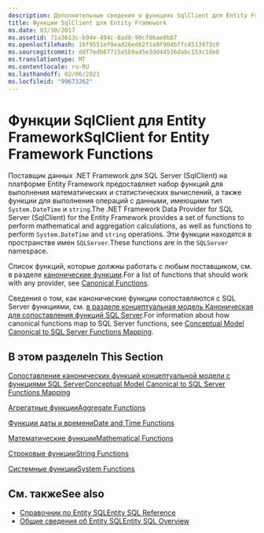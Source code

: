 ```yaml
---
description: Дополнительные сведения о функциях SqlClient для Entity Framework.
title: Функции SqlClient для Entity Framework
ms.date: 03/30/2017
ms.assetid: 71a3613c-b94e-494c-8ad8-90cf86ae0b87
ms.openlocfilehash: 16f9551ef9ead26ed62f1a9f904bffc4513973c0
ms.sourcegitcommit: ddf7edb67715a5b9a45e3dd44536dabc153c1de0
ms.translationtype: MT
ms.contentlocale: ru-RU
ms.lasthandoff: 02/06/2021
ms.locfileid: "99673262"
---
```

# <a name="sqlclient-for-entity-framework-functions"></a><span data-ttu-id="9e322-103">Функции SqlClient для Entity Framework</span><span class="sxs-lookup"><span data-stu-id="9e322-103">SqlClient for Entity Framework Functions</span></span>

<span data-ttu-id="9e322-104">Поставщик данных .NET Framework для SQL Server (SqlClient) на платформе Entity Framework предоставляет набор функций для выполнения математических и статистических вычислений, а также функции для выполнения операций с данными, имеющими тип `System.DateTime` и `string`.</span><span class="sxs-lookup"><span data-stu-id="9e322-104">The .NET Framework Data Provider for SQL Server (SqlClient) for the Entity Framework provides a set of functions to perform mathematical and aggregation calculations, as well as functions to perform `System.DateTime` and `string` operations.</span></span> <span data-ttu-id="9e322-105">Эти функции находятся в пространстве имен `SQLServer`.</span><span class="sxs-lookup"><span data-stu-id="9e322-105">These functions are in the `SQLServer` namespace.</span></span>  
  
 <span data-ttu-id="9e322-106">Список функций, которые должны работать с любым поставщиком, см. в разделе [канонические функции](./language-reference/canonical-functions.md).</span><span class="sxs-lookup"><span data-stu-id="9e322-106">For a list of functions that should work with any provider, see [Canonical Functions](./language-reference/canonical-functions.md).</span></span>  
  
 <span data-ttu-id="9e322-107">Сведения о том, как канонические функции сопоставляются с SQL Server функциями, см. [в разделе концептуальная модель Каноническая для сопоставления функций SQL Server](conceptual-model-canonical-to-sql-server-functions-mapping.md).</span><span class="sxs-lookup"><span data-stu-id="9e322-107">For information about how canonical functions map to SQL Server functions, see [Conceptual Model Canonical to SQL Server Functions Mapping](conceptual-model-canonical-to-sql-server-functions-mapping.md).</span></span>  
  
## <a name="in-this-section"></a><span data-ttu-id="9e322-108">В этом разделе</span><span class="sxs-lookup"><span data-stu-id="9e322-108">In This Section</span></span>  

 [<span data-ttu-id="9e322-109">Сопоставление канонических функций концептуальной модели с функциями SQL Server</span><span class="sxs-lookup"><span data-stu-id="9e322-109">Conceptual Model Canonical to SQL Server Functions Mapping</span></span>](conceptual-model-canonical-to-sql-server-functions-mapping.md)  
  
 [<span data-ttu-id="9e322-110">Агрегатные функции</span><span class="sxs-lookup"><span data-stu-id="9e322-110">Aggregate Functions</span></span>](aggregate-functions-sqlclient-for-entity-framework.md)  
  
 [<span data-ttu-id="9e322-111">Функции даты и времени</span><span class="sxs-lookup"><span data-stu-id="9e322-111">Date and Time Functions</span></span>](date-and-time-functions.md)  
  
 [<span data-ttu-id="9e322-112">Математические функции</span><span class="sxs-lookup"><span data-stu-id="9e322-112">Mathematical Functions</span></span>](mathematical-functions.md)  
  
 [<span data-ttu-id="9e322-113">Строковые функции</span><span class="sxs-lookup"><span data-stu-id="9e322-113">String Functions</span></span>](string-functions.md)  
  
 [<span data-ttu-id="9e322-114">Системные функции</span><span class="sxs-lookup"><span data-stu-id="9e322-114">System Functions</span></span>](system-functions.md)  
  
## <a name="see-also"></a><span data-ttu-id="9e322-115">См. также</span><span class="sxs-lookup"><span data-stu-id="9e322-115">See also</span></span>

- [<span data-ttu-id="9e322-116">Справочник по Entity SQL</span><span class="sxs-lookup"><span data-stu-id="9e322-116">Entity SQL Reference</span></span>](./language-reference/entity-sql-reference.md)
- [<span data-ttu-id="9e322-117">Общие сведения об Entity SQL</span><span class="sxs-lookup"><span data-stu-id="9e322-117">Entity SQL Overview</span></span>](./language-reference/entity-sql-overview.md)
